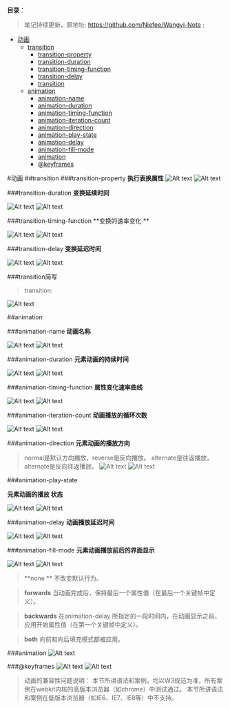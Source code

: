 **目录**：

>笔记持续更新，原地址: https://github.com/Niefee/Wangyi-Note ;


<ul>
<li><a href="#动画">动画</a><ul>
<li><a href="#transition">transition</a><ul>
<li><a href="#transition-property">transition-property</a></li>
<li><a href="#transition-duration">transition-duration</a></li>
<li><a href="#transition-timing-function">transition-timing-function</a></li>
<li><a href="#transition-delay">transition-delay</a></li>
<li><a href="#transition简写">transition</a></li>
</ul>
</li>
<li><a href="#animation">animation</a><ul>
<li><a href="#animation-name">animation-name</a></li>
<li><a href="#animation-duration">animation-duration</a></li>
<li><a href="#animation-timing-function">animation-timing-function</a></li>
<li><a href="#animation-iteration-count">animation-iteration-count</a></li>
<li><a href="#animation-direction">animation-direction</a></li>
<li><a href="#animation-play-state">animation-play-state</a></li>
<li><a href="#animation-delay">animation-delay</a></li>
<li><a href="#animation-fill-mode">animation-fill-mode</a></li>
<li><a href="#animation-1">animation</a></li>
<li><a href="#keyframes">@keyframes</a></li>
</ul>
</li>
</ul>
</li>
</ul>

#动画
##transition
###transition-property
**执行表换属性**
![Alt text](img/1433488710912.png)
![Alt text](img/1433488829670.png)

###transition-duration
**变换延续时间**

![Alt text](img/1433488875042.png)
![Alt text](img/1433488914308.png)

###transition-timing-function
**变换的速率变化 **

![Alt text](img/1433489218200.png)
![Alt text](img/1433489302031.png)

###transition-delay
**变换延迟时间**

![Alt text](img/1433489686509.png)
![Alt text](img/1433489718320.png)

###transition简写
>transition: <property> <duration> <animation type> <delay>

![Alt text](img/1433489831142.png)

##animation

###animation-name
**动画名称**

![Alt text](img/1433490396387.png)
![Alt text](img/1433490521532.png)

###animation-duration
**元素动画的持续时间**

![Alt text](img/1433490565885.png)
![Alt text](img/1433490608241.png)

###animation-timing-function
**属性变化速率曲线**

![Alt text](img/1433490689096.png)
![Alt text](img/1433490723892.png)

###animation-iteration-count
**动画播放的循环次数**

![Alt text](img/1433491892925.png)
![Alt text](img/1433491934137.png)

###animation-direction
**元素动画的播放方向**

>normal是默认方向播放，reverse是反向播放。
>alternate是往返播放，alternate是反向往返播放。
![Alt text](img/1433492072794.png)
![Alt text](img/1433492135934.png)

###animation-play-state

**元素动画的播放 状态**

![Alt text](img/1433492162144.png)
![Alt text](img/1433492234883.png)

###animation-delay
**动画播放延迟时间**

![Alt text](img/1433492283341.png)
![Alt text](img/1433492296947.png)

###animation-fill-mode
**元素动画播放前后的界面显示**

![Alt text](img/1433492393840.png)
![Alt text](img/1433492470611.png)
>**none **  不改变默认行为。

>**forwards**    当动画完成后，保持最后一个属性值（在最后一个关键帧中定义）。

>**backwards**   在animation-delay 所指定的一段时间内，在动画显示之前，应用开始属性值（在第一个关键帧中定义）。

>**both**    向前和向后填充模式都被应用。

###animation 
![Alt text](img/1433492678446.png)

###@keyframes
![Alt text](img/1433492934555.png)
![Alt text](img/1433493016525.png)
>动画的兼容性问题说明：
本节所讲语法和案例，均以W3规范为准，所有案例在webkit内核的高版本浏览器（如chrome）中测试通过。
本节所讲语法和案例在低版本浏览器（如IE6、IE7、IE8等）中不支持。




